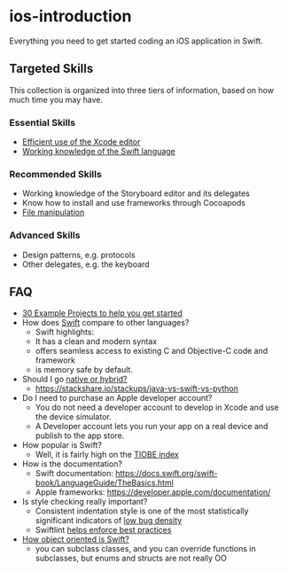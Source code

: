# ios-introduction
Everything you need to get started coding an iOS application in Swift.

## Targeted Skills

This collection is organized into three tiers of information, based on how much time you may have.

### Essential Skills
- [Efficient use of the Xcode editor](./Xcode.md)
- [Working knowledge of the Swift language](./Swift.md)

### Recommended Skills
- Working knowledge of the Storyboard editor and its delegates
- Know how to install and use frameworks through Cocoapods
- [File manipulation](./JSONHandling.playground)

### Advanced Skills
- Design patterns, e.g. protocols
- Other delegates, e.g. the keyboard

## FAQ

- [30 Example Projects to help you get started](https://github.com/soapyigu/Swift-30-Projects)
- How does [Swift](https://en.wikipedia.org/wiki/Swift_(programming_language)#Comparisons_to_other_languages) compare to other languages?
    - Swift highlights:
   	- It has a clean and modern syntax
	- offers seamless access to existing C and Objective-C code and framework
	- is memory safe by default.
- Should I go [native or hybrid?](https://hackernoon.com/react-native-vs-real-native-apps-which-is-better-a8383d6f7ca5)
    - https://stackshare.io/stackups/java-vs-swift-vs-python
- Do I need to purchase an Apple developer account?
    - You do not need a developer account to develop in Xcode and use the device simulator.
    - A Developer account lets you run your app on a real device and publish to the app store.
- How popular is Swift?
    - Well, it is fairly high on the [TIOBE index](https://www.tiobe.com/tiobe-index/)
- How is the documentation?
    - Swift documentation: https://docs.swift.org/swift-book/LanguageGuide/TheBasics.html
    - Apple frameworks: https://developer.apple.com/documentation/
- Is style checking really important?
    - Consistent indentation style is one of the most statistically significant indicators of [low bug density](https://books.google.com/books?id=hjEFCAAAQBAJ&pg=PR22&lpg=PR22&dq=Consistent+indentation+style+is+one+of+the+most+statistically+significant+indicators+of+low+bug+density.&source=bl&ots=T7eLrGZFOo&sig=2WnH3QqMLJntoIyfPnQC2jg86no&hl=en&sa=X&ved=2ahUKEwjb6O-d84PdAhVQX60KHUzTAOwQ6AEwAHoECAAQAQ#v=onepage&q=Consistent%20indentation%20style%20is%20one%20of%20the%20most%20statistically%20significant%20indicators%20of%20low%20bug%20density.&f=false)
    - Swiftlint [helps enforce best practices](https://theswiftpost.co/using-swiftlint-and-danger-for-swift-best-practices/)
- [How object oriented is Swift?](https://skookum.com/blog/swift-blurs-the-lines-of-programming-paradigms)
	- you can subclass classes, and you can override functions in subclasses, but enums and structs are not really OO
